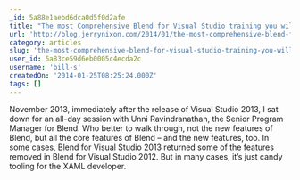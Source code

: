```yaml
---
_id: 5a88e1aebd6dca0d5f0d2afe
title: "The most Comprehensive Blend for Visual Studio training you will ever receive – for Free; you’re welcome!"
url: 'http://blog.jerrynixon.com/2014/01/the-most-comprehensive-blend-for-visual.html'
category: articles
slug: 'the-most-comprehensive-blend-for-visual-studio-training-you-will-ever-receive-for-free-youre-welcom'
user_id: 5a83ce59d6eb0005c4ecda2c
username: 'bill-s'
createdOn: '2014-01-25T08:25:24.000Z'
tags: []
---
```


November 2013, immediately after the release of Visual Studio 2013, I sat down for an all-day session with Unni Ravindranathan, the Senior Program Manager for Blend. Who better to walk through, not the new features of Blend, but all the core features of Blend – and the new features, too. In some cases, Blend for Visual Studio 2013 returned some of the features removed in Blend for Visual Studio 2012. But in many cases, it’s just candy tooling for the XAML developer.
